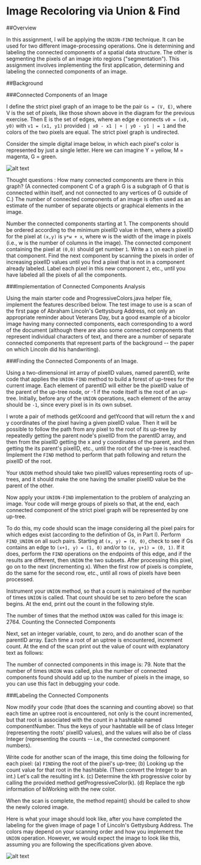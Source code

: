 # Image Recoloring via Union & Find
##Overview

In this assignment, I will be applying the `UNION-FIND` technique. It can be used for two different image-processing operations. One is determining and labeling the connected components of a spatial data structure. The other is segmenting the pixels of an image into regions ("segmentation"). This assignment involves implementing the first application, determining and labeling the connected components of an image.

##Background

###Connected Components of an Image

I define the strict pixel graph of an image to be the pair `Gs = (V, E)`, where V is the set of pixels, like those shown above in the diagram for the previous exercise. Then E is the set of edges, where an edge e connects `v0 = (x0, y0)` with `v1 = (x1, y1)` provided `| x0 - x1 | + | y0 - y1 | = 1` and the colors of the two pixels are equal. The strict pixel graph is undirected.

Consider the simple digital image below, in which each pixel's color is represented by just a single letter. Here we can imagine Y = yellow, M = magenta, G = green. 

![alt text](https://courses.cs.washington.edu/courses/cse373/16au/A/UF/images/Fig-A5I3.png "Logo Title Text 1")

Thought questions : How many connected components are there in this graph? (A connected component C of a graph G is a subgraph of G that is connected within itself, and not connected to any vertices of G outside of C.) The number of connected components of an image is often used as an estimate of the number of separate objects or graphical elements in the image.

Number the connected components starting at 1. The components should be ordered according to the minimum pixelID value in them, where a pixelID for the pixel at `(x,y)` is `y*w + x`, where w is the width of the image in pixels (i.e., w is the number of columns in the image). The connected component containing the pixel at `(0,0)` should get number `1`. Write a `1` on each pixel in that component. Find the next component by scanning the pixels in order of increasing pixelID values until you find a pixel that is not in a component already labeled. Label each pixel in this new component `2`, etc., until you have labeled all the pixels of all the components.

###Implementation of Connected Components Analysis

Using the main starter code and ProgressiveColors.java helper file, implement the features described below. The test image to use is a scan of the first page of Abraham Lincoln's Gettysburg Address, not only an appropriate reminder about Veterans Day, but a good example of a bicolor image having many connected components, each corresponding to a word of the document (although there are also some connected components that represent individual characters of text, and there are a number of separate connected components that represent parts of the background -- the paper on which Lincoln did his handwriting).

###Finding the Connected Components of an Image.

Using a two-dimensional int array of pixelID values, named parentID, write code that applies the `UNION-FIND` method to build a forest of up-trees for the current image. Each element of parentID will either be the pixelID value of the parent of the up-tree node, or -1 if the node itself is the root of an up-tree. Initially, before any of the `UNION` operations, each element of the array should be `-1`, since every pixel is in its own subset.

I wrote a pair of methods getXcoord and getYcoord that will return the x and y coordinates of the pixel having a given pixelID value. Then it will be possible to follow the path from any pixel to the root of its up-tree by repeatedly getting the parent node's pixelID from the parentID array, and then from the pixelID getting the x and y coordinates of the parent, and then getting the its parent's pixelID, etc., until the root of the up-tree is reached. Implement the `FIND` method to perform that path following and return the pixelID of the root.

Your `UNION` method should take two pixelID values representing roots of up-trees, and it should make the one having the smaller pixelID value be the parent of the other.

Now apply your `UNION-FIND` implementation to the problem of analyzing an image. Your code will merge groups of pixels so that, at the end, each connected component of the strict pixel graph will be represented by one up-tree.

To do this, my code should scan the image considering all the pixel pairs for which edges exist (according to the definition of Gs, in Part I). Perform `FIND_UNION` on all such pairs. Starting at `(x, y) = (0, 0)`, check to see if Gs contains an edge to `(x+1, y) = (1, 0)` and/or to `(x, y+1) = (0, 1)`. If it does, perform the `FIND` operations on the endpoints of this edge, and if the results are different, then `UNION` the two subsets. After processing this pixel, go on to the next (incrementing x). When the first row of pixels is complete, do the same for the second row, etc., until all rows of pixels have been processed.

Instrument your `UNION` method, so that a count is maintained of the number of times `UNION` is called. That count should be set to zero before the scan begins. At the end, print out the count in the following style.

The number of times that the method `UNION` was called for this image is: 2764.
Counting the Connected Components

Next, set an integer variable, count, to zero, and do another scan of the parentID array. Each time a root of an uptree is encountered, increment count. At the end of the scan print out the value of count with explanatory text as follows:

The number of connected components in this image is: 79.
Note that the number of times `UNION` was called, plus the number of connected components found should add up to the number of pixels in the image, so you can use this fact in debugging your code.

###Labeling the Connected Components

Now modify your code (that does the scanning and counting above) so that each time an uptree root is encountered, not only is the count incremented, but that root is associated with the count in a hashtable named componentNumber. Thus the keys of your hashtable will be of class Integer (representing the roots' pixelID values), and the values will also be of class Integer (representing the counts -- i.e., the connected component numbers).

Write code for another scan of the image, this time doing the following for each pixel: (a) `FIND`ing the root of the pixel's up-tree; (b) Looking up the count value for that root in the hashtable. (Then convert the Integer to an int.) Let's call the resulting int k. (c) Determine the kth progressive color by calling the provided method getProgressiveColor(k). (d) Replace the rgb information of biWorking with the new color.

When the scan is complete, the method repaint() should be called to show the newly colored image.

Here is what your image should look like, after you have completed the labeling for the given image of page 1 of Lincoln's Gettysburg Address. The colors may depend on your scanning order and how you implement the `UNION` operation. However, we would expect the image to look like this, assuming you are following the specifications given above.

![alt text](https://courses.cs.washington.edu/courses/cse373/16au/A/UF/images/word-colors.png "Logo Title Text 1")
 

